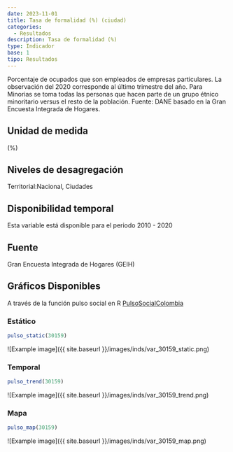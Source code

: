 ```yaml
---
date: 2023-11-01
title: Tasa de formalidad (%) (ciudad)
categories:
  - Resultados
description: Tasa de formalidad (%)
type: Indicador
base: 1
tipo: Resultados
--- 
```


Porcentaje de ocupados que son empleados de empresas particulares. La observación del 2020 corresponde al último trimestre del año. Para Minorias se toma todas las personas que hacen parte de un grupo étnico minoritario versus el resto de la población.
Fuente: DANE basado en la Gran Encuesta Integrada de Hogares.

## Unidad de medida
(%)

## Niveles de desagregación
Territorial:Nacional, Ciudades

## Disponibilidad temporal
Esta variable está disponible para el periodo 2010 - 2020

## Fuente
Gran Encuesta Integrada de Hogares (GEIH)

## Gráficos Disponibles

A través de la función pulso social en R [PulsoSocialColombia](https://github.com/pulsosocialcolombia/PulsoSocialColombia)

### Estático

``` R
pulso_static(30159)
```

![Example image]({{ site.baseurl }}/images/inds/var_30159_static.png)

### Temporal

``` R
pulso_trend(30159)
```

![Example image]({{ site.baseurl }}/images/inds/var_30159_trend.png)

### Mapa

``` R
pulso_map(30159)
```

![Example image]({{ site.baseurl }}/images/inds/var_30159_map.png)